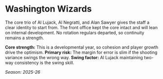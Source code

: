 # Washington Wizards

The core trio of Al Lujack, Al Negratti, and Alan Sawyer gives the staff a clear identity to start from.
The front office kept the core intact and will lean on internal development.
No rotation regulars departed, so continuity remains a strength.

**Core strength:** This is a developmental year, so cohesion and player growth drive the optimism.
**Primary risk:** The margin for error is slim if the shooting variance swings the wrong way.
**Swing factor:** Al Lujack maintaining two-way consistency is the swing skill.

_Season: 2025-26_
